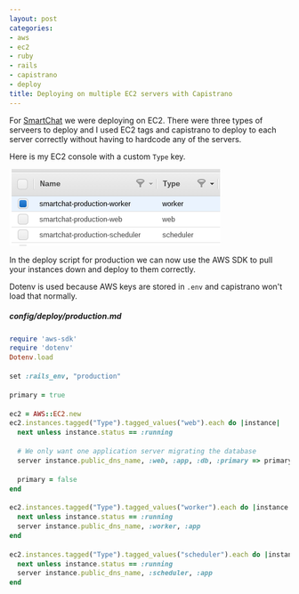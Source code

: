 ```yaml
---
layout: post
categories:
- aws
- ec2
- ruby
- rails
- capistrano
- deploy
title: Deploying on multiple EC2 servers with Capistrano
---
```


For [SmartChat](http://github.com/smartlogic/smartchat-api) we were deploying on EC2. There were three types of serveers to deploy and I used EC2 tags and capistrano to deploy to each server correctly without having to hardcode any of the servers.

Here is my EC2 console with a custom `Type` key.

![EC2 Console with tags](/images/ec2-console.png)

In the deploy script for production we can now use the AWS SDK to pull your instances down and deploy to them correctly.

Dotenv is used because AWS keys are stored in `.env` and capistrano won't load that normally.

##### config/deploy/production.md
```ruby
require 'aws-sdk'
require 'dotenv'
Dotenv.load

set :rails_env, "production"

primary = true

ec2 = AWS::EC2.new
ec2.instances.tagged("Type").tagged_values("web").each do |instance|
  next unless instance.status == :running

  # We only want one application server migrating the database
  server instance.public_dns_name, :web, :app, :db, :primary => primary

  primary = false
end

ec2.instances.tagged("Type").tagged_values("worker").each do |instance|
  next unless instance.status == :running
  server instance.public_dns_name, :worker, :app
end

ec2.instances.tagged("Type").tagged_values("scheduler").each do |instance|
  next unless instance.status == :running
  server instance.public_dns_name, :scheduler, :app
end
```
